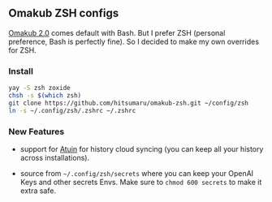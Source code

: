 ## Omakub ZSH configs

[Omakub 2.0](https://omarchy.org/) comes default with Bash. But I prefer ZSH (personal preference, Bash is perfectly fine). So I decided to make my own overrides for ZSH.

### Install

```Bash
yay -S zsh zoxide
chsh -s $(which zsh)
git clone https://github.com/hitsumaru/omakub-zsh.git ~/config/zsh
ln -s ~/.config/zsh/.zshrc ~/.zshrc 
```

### New Features

* support for [Atuin](https://atuin.sh/) for history cloud syncing (you can keep all your history across installations).


* source from `~/.config/zsh/secrets` where you can keep your OpenAI Keys and other secrets Envs. Make sure to `chmod 600 secrets` to make it extra safe.